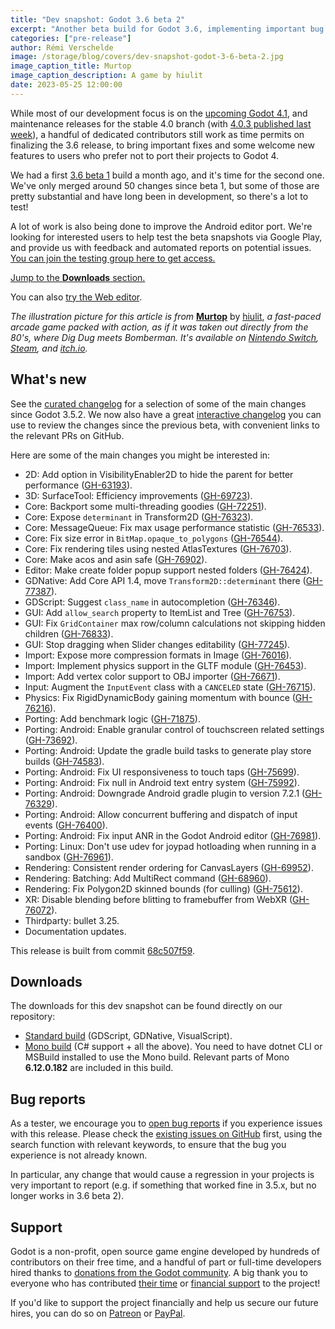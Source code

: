 ```yaml
---
title: "Dev snapshot: Godot 3.6 beta 2"
excerpt: "Another beta build for Godot 3.6, implementing important bug fixes and some new features for existing games in production."
categories: ["pre-release"]
author: Rémi Verschelde
image: /storage/blog/covers/dev-snapshot-godot-3-6-beta-2.jpg
image_caption_title: Murtop
image_caption_description: A game by hiulit
date: 2023-05-25 12:00:00
---
```


While most of our development focus is on the [upcoming Godot 4.1](/article/release-management-4-1/), and maintenance releases for the stable 4.0 branch (with [4.0.3 published last week](/article/maintenance-release-godot-4-0-3/)), a handful of dedicated contributors still work as time permits on finalizing the 3.6 release, to bring important fixes and some welcome new features to users who prefer not to port their projects to Godot 4.

We had a first [3.6 beta 1](/article/dev-snapshot-godot-3-6-beta-1/) build a month ago, and it's time for the second one. We've only merged around 50 changes since beta 1, but some of those are pretty substantial and have long been in development, so there's a lot to test!

A lot of work is also being done to improve the Android editor port. We're looking for interested users to help test the beta snapshots via Google Play, and provide us with feedback and automated reports on potential issues. [You can join the testing group here to get access.](https://groups.google.com/g/godot-testers)

[Jump to the **Downloads** section.](#downloads)

You can also [try the Web editor](https://editor.godotengine.org/releases/3.6.beta2/).

*The illustration picture for this article is from* [**Murtop**](https://games.hiulit.com/murtop/) by [hiulit](https://twitter.com/hiulit), *a fast-paced arcade game packed with action, as if it was taken out directly from the 80's, where Dig Dug meets Bomberman. It's available on [Nintendo Switch](https://www.nintendo.com/store/products/murtop-switch/), [Steam](https://store.steampowered.com/app/2148170/Murtop/), and [itch.io](https://hiulit.itch.io/murtop).*

## What's new

See the [curated changelog](https://github.com/godotengine/godot/blob/3.x/CHANGELOG.md) for a selection of some of the main changes since Godot 3.5.2. We now also have a great [interactive changelog](https://godotengine.github.io/godot-interactive-changelog/#3.6-beta2) you can use to review the changes since the previous beta, with convenient links to the relevant PRs on GitHub.

Here are some of the main changes you might be interested in:

- 2D: Add option in VisibilityEnabler2D to hide the parent for better performance ([GH-63193](https://github.com/godotengine/godot/pull/63193)).
- 3D: SurfaceTool: Efficiency improvements ([GH-69723](https://github.com/godotengine/godot/pull/69723)).
- Core: Backport some multi-threading goodies ([GH-72251](https://github.com/godotengine/godot/pull/72251)).
- Core: Expose `determinant` in Transform2D ([GH-76323](https://github.com/godotengine/godot/pull/76323)).
- Core: MessageQueue: Fix max usage performance statistic ([GH-76533](https://github.com/godotengine/godot/pull/76533)).
- Core: Fix size error in `BitMap.opaque_to_polygons` ([GH-76544](https://github.com/godotengine/godot/pull/76544)).
- Core: Fix rendering tiles using nested AtlasTextures ([GH-76703](https://github.com/godotengine/godot/pull/76703)).
- Core: Make acos and asin safe ([GH-76902](https://github.com/godotengine/godot/pull/76902)).
- Editor: Make create folder popup support nested folders ([GH-76424](https://github.com/godotengine/godot/pull/76424)).
- GDNative: Add Core API 1.4, move `Transform2D::determinant` there ([GH-77387](https://github.com/godotengine/godot/pull/77387)).
- GDScript: Suggest `class_name` in autocompletion ([GH-76346](https://github.com/godotengine/godot/pull/76346)).
- GUI: Add `allow_search` property to ItemList and Tree ([GH-76753](https://github.com/godotengine/godot/pull/76753)).
- GUI: Fix `GridContainer` max row/column calculations not skipping hidden children ([GH-76833](https://github.com/godotengine/godot/pull/76833)).
- GUI: Stop dragging when Slider changes editability ([GH-77245](https://github.com/godotengine/godot/pull/77245)).
- Import: Expose more compression formats in Image ([GH-76016](https://github.com/godotengine/godot/pull/76016)).
- Import: Implement physics support in the GLTF module ([GH-76453](https://github.com/godotengine/godot/pull/76453)).
- Import: Add vertex color support to OBJ importer ([GH-76671](https://github.com/godotengine/godot/pull/76671)).
- Input: Augment the `InputEvent` class with a `CANCELED` state ([GH-76715](https://github.com/godotengine/godot/pull/76715)).
- Physics: Fix RigidDynamicBody gaining momentum with bounce ([GH-76216](https://github.com/godotengine/godot/pull/76216)).
- Porting: Add benchmark logic ([GH-71875](https://github.com/godotengine/godot/pull/71875)).
- Porting: Android: Enable granular control of touchscreen related settings ([GH-73692](https://github.com/godotengine/godot/pull/73692)).
- Porting: Android: Update the gradle build tasks to generate play store builds ([GH-74583](https://github.com/godotengine/godot/pull/74583)).
- Porting: Android: Fix UI responsiveness to touch taps ([GH-75699](https://github.com/godotengine/godot/pull/75699)).
- Porting: Android: Fix null in Android text entry system ([GH-75992](https://github.com/godotengine/godot/pull/75992)).
- Porting: Android: Downgrade Android gradle plugin to version 7.2.1 ([GH-76329](https://github.com/godotengine/godot/pull/76329)).
- Porting: Android: Allow concurrent buffering and dispatch of input events ([GH-76400](https://github.com/godotengine/godot/pull/76400)).
- Porting: Android: Fix input ANR in the Godot Android editor ([GH-76981](https://github.com/godotengine/godot/pull/76981)).
- Porting: Linux: Don't use udev for joypad hotloading when running in a sandbox ([GH-76961](https://github.com/godotengine/godot/pull/76961)).
- Rendering: Consistent render ordering for CanvasLayers ([GH-69952](https://github.com/godotengine/godot/pull/69952)).
- Rendering: Batching: Add MultiRect command ([GH-68960](https://github.com/godotengine/godot/pull/68960)).
- Rendering: Fix Polygon2D skinned bounds (for culling) ([GH-75612](https://github.com/godotengine/godot/pull/75612)).
- XR: Disable blending before blitting to framebuffer from WebXR ([GH-76072](https://github.com/godotengine/godot/pull/76072)).
- Thirdparty: bullet 3.25.
- Documentation updates.

This release is built from commit [68c507f59](https://github.com/godotengine/godot/commit/68c507f59b05c4e53411585c9d4a3d1988717de9).

## Downloads

The downloads for this dev snapshot can be found directly on our repository:

- [Standard build](https://downloads.tuxfamily.org/godotengine/3.6/beta2/) (GDScript, GDNative, VisualScript).
- [Mono build](https://downloads.tuxfamily.org/godotengine/3.6/beta2/mono/) (C# support + all the above). You need to have dotnet CLI or MSBuild installed to use the Mono build. Relevant parts of Mono **6.12.0.182** are included in this build.

## Bug reports

As a tester, we encourage you to [open bug reports](https://github.com/godotengine/godot/issues) if you experience issues with this release. Please check the [existing issues on GitHub](https://github.com/godotengine/godot/issues) first, using the search function with relevant keywords, to ensure that the bug you experience is not already known.

In particular, any change that would cause a regression in your projects is very important to report (e.g. if something that worked fine in 3.5.x, but no longer works in 3.6 beta 2).

## Support

Godot is a non-profit, open source game engine developed by hundreds of contributors on their free time, and a handful of part or full-time developers hired thanks to [donations from the Godot community](/donate). A big thank you to everyone who has contributed [their time](https://github.com/godotengine/godot/blob/master/AUTHORS.md) or [financial support](https://github.com/godotengine/godot/blob/master/DONORS.md) to the project!

If you'd like to support the project financially and help us secure our future hires, you can do so on [Patreon](https://www.patreon.com/godotengine) or [PayPal](/donate).
